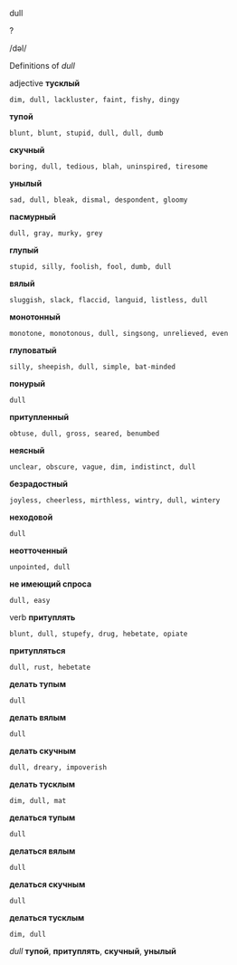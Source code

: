 dull

?

/dəl/

Definitions of _dull_

adjective
**тусклый**

    dim, dull, lackluster, faint, fishy, dingy
**тупой**

    blunt, blunt, stupid, dull, dull, dumb
**скучный**

    boring, dull, tedious, blah, uninspired, tiresome
**унылый**

    sad, dull, bleak, dismal, despondent, gloomy
**пасмурный**

    dull, gray, murky, grey
**глупый**

    stupid, silly, foolish, fool, dumb, dull
**вялый**

    sluggish, slack, flaccid, languid, listless, dull
**монотонный**

    monotone, monotonous, dull, singsong, unrelieved, even
**глуповатый**

    silly, sheepish, dull, simple, bat-minded
**понурый**

    dull
**притупленный**

    obtuse, dull, gross, seared, benumbed
**неясный**

    unclear, obscure, vague, dim, indistinct, dull
**безрадостный**

    joyless, cheerless, mirthless, wintry, dull, wintery
**неходовой**

    dull
**неотточенный**

    unpointed, dull
**не имеющий спроса**

    dull, easy

verb
**притуплять**

    blunt, dull, stupefy, drug, hebetate, opiate
**притупляться**

    dull, rust, hebetate
**делать тупым**

    dull
**делать вялым**

    dull
**делать скучным**

    dull, dreary, impoverish
**делать тусклым**

    dim, dull, mat
**делаться тупым**

    dull
**делаться вялым**

    dull
**делаться скучным**

    dull
**делаться тусклым**

    dim, dull

_dull_
**тупой**, **притуплять**, **скучный**, **унылый**